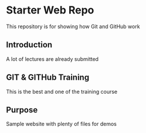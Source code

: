 # Starter Web Repo

This repository is for showing how Git and GitHub work

## Introduction
A lot of lectures are already submitted

## GIT & GITHub Training
This is the best and one of the training course

## Purpose

Sample website with plenty of files for demos
